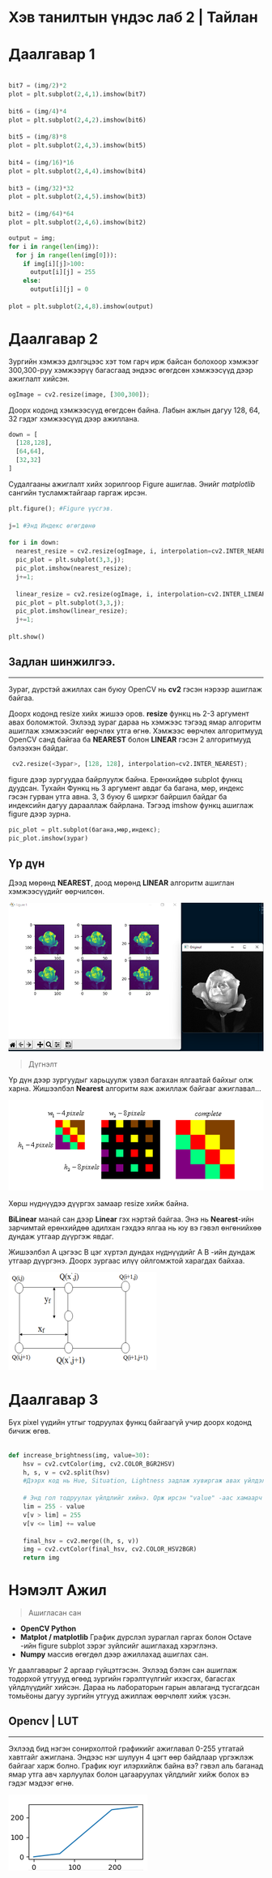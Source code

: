 # Хэв танилтын үндэс лаб 2 | Тайлан

<h1>Даалгавар 1</h1>


```python

bit7 = (img/2)*2
plot = plt.subplot(2,4,1).imshow(bit7)

bit6 = (img/4)*4
plot = plt.subplot(2,4,2).imshow(bit6)

bit5 = (img/8)*8
plot = plt.subplot(2,4,3).imshow(bit5)

bit4 = (img/16)*16
plot = plt.subplot(2,4,4).imshow(bit4)

bit3 = (img/32)*32
plot = plt.subplot(2,4,5).imshow(bit3)

bit2 = (img/64)*64
plot = plt.subplot(2,4,6).imshow(bit2)

```

```python
output = img;
for i in range(len(img)):
  for j in range(len(img[0])):
    if img[i][j]>100:
      output[i][j] = 255
    else:
      output[i][j] = 0

plot = plt.subplot(2,4,8).imshow(output)
```

<!-- -------------------------------------------Даалгавар 2 -->
<h1>Даалгавар 2</h1>

Зургийн хэмжээ дэлгэцээс хэт том гарч ирж байсан болохоор хэмжээг 300,300-руу хэмжээрүү багасгаад эндээс өгөгдсөн хэмжээсүүд дээр ажиглалт хийсэн.

```python
ogImage = cv2.resize(image, [300,300]);
```

Доорх кодонд хэмжээсүүд өгөгдсөн байна. Лабын ажлын дагуу 128, 64, 32 гэдэг хэмжээсүүд дээр ажиллана.

```python
down = [
  [128,128],
  [64,64],
  [32,32]
]
```

Судалгааны ажиглалт хийх зорилгоор Figure ашиглав. Энийг *matplotlib* сангийн тусламжтайгаар гаргаж ирсэн.

```python
plt.figure(); #Figure үүсгэв.

j=1 #Энд Индекс өгөгдөнө 

for i in down:
  nearest_resize = cv2.resize(ogImage, i, interpolation=cv2.INTER_NEAREST);
  pic_plot = plt.subplot(3,3,j);
  pic_plot.imshow(nearest_resize);
  j+=1;

  linear_resize = cv2.resize(ogImage, i, interpolation=cv2.INTER_LINEAR);
  pic_plot = plt.subplot(3,3,j);
  pic_plot.imshow(linear_resize);
  j+=1;

plt.show()
```

<h2>Задлан шинжилгээ.</h2>
<hr>

Зураг, дүрстэй ажиллах сан буюу OpenCV нь **cv2**  гэсэн нэрээр ашиглаж байгаа.

Доорх кодонд resize хийх жишээ оров. **resize** функц нь 2-3 аргумент авах боломжтой. Эхлээд зураг дараа нь хэмжээс тэгээд ямар алгоритм ашиглаж хэмжээсийг өөрчлөх утга өгнө. Хэмжээс өөрчлөх алгоритмууд OpenCV санд байгаа ба **NEAREST** болон **LINEAR** гэсэн 2 алгоритмууд бэлээхэн байдаг.

```python
 cv2.resize(<Зураг>, [128, 128], interpolation=cv2.INTER_NEAREST);
```

figure дээр зургуудаа байрлуулж байна. Ерөнхийдөө subplot функц дуудсан. Тухайн Функц нь 3 аргумент авдаг ба багана, мөр, индекс гэсэн гурван утга авна. 3, 3 буюу 6 ширхэг байршил байдаг ба индексийн дагуу дарааллаж байрлана.
Тэгээд imshow функц ашиглаж figure дээр зурна.

```python
pic_plot = plt.subplot(багана,мөр,индекс);
pic_plot.imshow(зураг)
```

<h2>Үр дүн</h2>

Дээд мөрөнд **NEAREST**, доод мөрөнд **LINEAR** алгоритм ашиглан хэмжээсүүдийг өөрчилсөн.

<img src="./result2.png">

>Дүгнэлт

Үр дүн дээр зургуудыг харьцуулж үзвэл багахан ялгаатай байхыг олж харна. 
Жишээлбэл **Nearest** алгоритм яаж ажиллаж байгааг ажиглавал...

<img src="./nearest.png">

Хөрш нүднүүдээ дүүргэх замаар resize хийж байна.

**BiLinear** манай сан дээр **Linear** гэх нэртэй байгаа. Энэ нь **Nearest**-ийн зарчимтай ерөнхийдөө адилхан гэхдээ ялгаа нь юу вэ гэвэл өнгөнийхөө дундаж утгаар дүүргэж явдаг.

Жишээлбэл A цэгээс B цэг хүртэл дундах нүднүүдийг A B -ийн дундаж утгаар дүүргэнэ. Доорх зургаас илүү ойлгомжтой харагдах байхаа.

<img src="./bilinear.png">

<h1>Даалгавар 3</h1>

Бүх pixel үүдийн утгыг тодруулах функц байгаагүй учир доорх кодонд бичиж өгөв.

```python

def increase_brightness(img, value=30):
    hsv = cv2.cvtColor(img, cv2.COLOR_BGR2HSV) 
    h, s, v = cv2.split(hsv) 
    #Дээрх код нь Hue, Situation, Lightness задлаж хувиргаж авах үйлдэл

    # Энд гол тодруулах үйлдлийг хийнэ. Орж ирсэн "value" -аас хамаарч хэр зэрэг тодруулах үйлдлийг хийнэ. Дундаж буюу стандарт 225 байдаг ба 255-30 утга оноогоогүй тохиолдолд автоматаар өгөгдөнө 
    lim = 255 - value
    v[v > lim] = 255
    v[v <= lim] += value

    final_hsv = cv2.merge((h, s, v))
    img = cv2.cvtColor(final_hsv, cv2.COLOR_HSV2BGR)
    return img

```

<h1>Нэмэлт Ажил</h1>

> Ашигласан сан
- **OpenCV Python**
- **Matplot / matplotlib** График дүрслэл зураглал гаргах болон Octave -ийн figure subplot зэрэг зүйлсийг ашиглахад хэрэглэнэ.
- **Numpy** массив өгөгдөл дээр ажиллахад ашиглах сан.  

Уг даалгаварыг 2 аргаар гүйцэтгэсэн. Эхлээд бэлэн сан ашиглаж тодорхой утгуууд өгөөд зургийн гэрэлтүүлгийг ихэсгэх, багасгах үйлдлүүдийг хийсэн. Дараа нь лабораторын гарын авлаганд тусгагдсан томьёоны дагуу зургийн утгууд ажиллаж өөрчлөлт хийж үзсэн.

<h2>Opencv | LUT</h2>
<hr>
<p>
Эхлээд бид нэгэн сонирхолтой графикийг ажиглавал 0-255 утгатай хавтгайг ажиглана. Эндээс нэг шулуун 4 цэгт өөр байдлаар үргэжлэж байгааг харж болно. График юуг илэрхийлж байна вэ? гэвэл аль баганад ямар утга авч харлуулах болон цагааруулах үйлдлийг хийж болох вэ гэдэг мэдээг өгнө. 
</p>
<img src="./contrast-graphic.png" />

>  
<p>

</p>